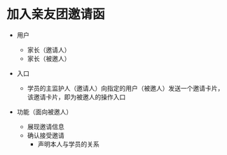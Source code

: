 # 加入亲友团邀请函

* 用户
	* 家长（邀请人）
	* 家长（被邀人）

* 入口
	* 学员的主监护人（邀请人）向指定的用户（被邀人）发送一个邀请卡片，该邀请卡片，即为被邀人的操作入口

* 功能（面向被邀人）
	* 展现邀请信息
	* 确认接受邀请
		* 声明本人与学员的关系
<!--stackedit_data:
eyJoaXN0b3J5IjpbOTc3Mzg5MDE3XX0=
-->